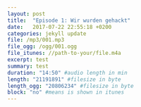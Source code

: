 ```yaml
---
layout: post
title:  "Episode 1: Wir wurden gehackt"
date:   2017-07-22 22:55:18 +0200
categories: jekyll update
file: /mp3/001.mp3
file_ogg: /ogg/001.ogg
file_itunes: //path-to-your/file.m4a
excerpt: test
summary: test
duration: "14:50" #audio length in min
length: "21191891" #filesize in byte
length_ogg: "20806234" #filesize in byte
block: "no" #means is shown in itunes
---
```

